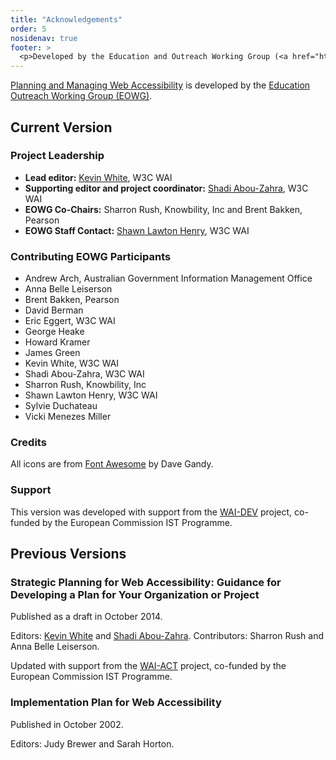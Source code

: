 ```yaml
---
title: "Acknowledgements"
order: 5
nosidenav: true
footer: >
  <p>Developed by the Education and Outreach Working Group (<a href="http://www.w3.org/WAI/EO/">EOWG</a>). Updated with support from the <a href="https://www.w3.org/WAI/DEV/">WAI-DEV Project</a> and the <a href="https://www.w3.org/WAI/ACT/">WAI-ACT Project</a>, co-funded by the European Commission <abbr title="Information Society Technologies">IST</abbr> Programme.</p>
---
```


[Planning and Managing Web Accessibility](..) is developed by
the [Education Outreach Working Group (EOWG)](https://www.w3.org/WAI/EO/).

Current Version
---------------

### Project Leadership

-   **Lead editor:** [Kevin White](https://www.w3.org/People/kevin), W3C WAI
-   **Supporting editor and project coordinator:** [Shadi
    Abou-Zahra](https://www.w3.org/People/shadi), W3C WAI
-   **EOWG Co-Chairs:** Sharron Rush, Knowbility, Inc and Brent Bakken,
    Pearson
-   **EOWG Staff Contact:** [Shawn Lawton Henry](https://www.w3.org/People/shawn), W3C WAI

### Contributing EOWG Participants

-   Andrew Arch, Australian Government Information Management Office
-   Anna Belle Leiserson
-   Brent Bakken, Pearson
-   David Berman
-   Eric Eggert, W3C WAI
-   George Heake
-   Howard Kramer
-   James Green
-   Kevin White, W3C WAI
-   Shadi Abou-Zahra, W3C WAI
-   Sharron Rush, Knowbility, Inc
-   Shawn Lawton Henry, W3C WAI
-   Sylvie Duchateau
-   Vicki Menezes Miller

### Credits

All icons are from [Font Awesome](https://fontawesome.io) by Dave Gandy.

### Support

This version was developed with support from the [WAI-DEV](https://www.w3.org/WAI/DEV/)
project, co-funded by the European Commission IST Programme.

Previous Versions
-----------------

### Strategic Planning for Web Accessibility: Guidance for Developing a Plan for Your Organization or Project

Published as a draft in October 2014.

Editors: [Kevin White](https://www.w3.org/People/kevin) and [Shadi
Abou-Zahra](https://www.w3.org/People/shadi). Contributors: Sharron Rush and Anna Belle
Leiserson.

Updated with support from the [WAI-ACT](https://www.w3.org/WAI/ACT/) project, co-funded by
the European Commission IST Programme.

### Implementation Plan for Web Accessibility

Published in October 2002.

Editors: Judy Brewer and Sarah Horton.
